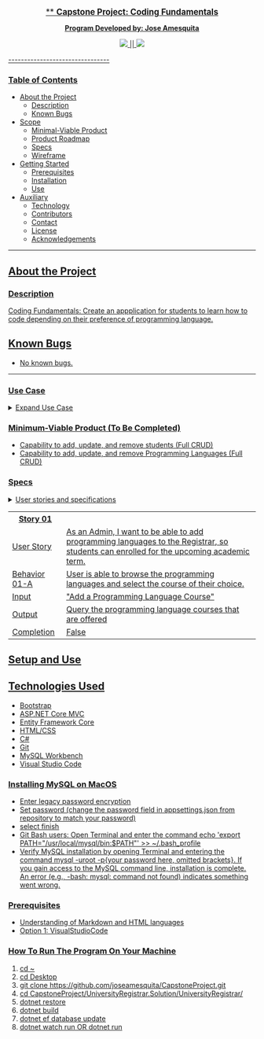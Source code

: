 
<p align = "center">
  <u><big> ** <b> Capstone Project: Coding Fundamentals </b></big><u>
</p>

<p align = "center">
  <strong>Program Developed by: Jose Amesquita</strong>
<p>

<p align = "center">
  <a href = "https://www.linkedin.com/in/joseamesquita/">
    <img src = "https://img.shields.io/badge/-LinkedIn-black.svg?style=social&logo=linkedin">
  </a>
  || 
  <a href = "mailto: joseamesquita11@gmail.com.com">
    <img src = "https://img.shields.io/badge/-Gmail-black.svg?style=social&logo=gmail">
  </a>
</p>
--------------------------------

### <u>Table of Contents</u>
* About the Project
    * Description
    * Known Bugs
* Scope 
    * Minimal-Viable Product
    * Product Roadmap
    * Specs 
    * Wireframe
* Getting Started 
    * Prerequisites
    * Installation 
    * Use
* Auxiliary 
    * Technology
    * Contributors
    * Contact 
    * License
    * Acknowledgements 

--------------------------------

## About the Project

### Description
Coding Fundamentals: Create an appplication for students to learn how to code depending on their preference of programming language.

## Known Bugs

* No known bugs. 

--------------------------------

### Use Case 
<details>
<summary>Expand Use Case </summary>
</details>

### Minimum-Viable Product (To Be Completed)
  * Capability to add, update, and remove students (Full CRUD)
  * Capability to add, update, and remove Programming Languages (Full CRUD)  

### Specs 

<details>
<summary>User stories and specifications</summary>
</details>
<table>
  <tr>
    <th> Story 01 </th>
  </tr>
  
  <tr>
    <td> User Story </td>
    <td> As an Admin, I want to be able to add programming languages to the Registrar, so students can enrolled for the upcoming academic term.</td>
  </tr>
  
  <tr>  
  <td>Behavior 01-A</td>
    <td>User is able to browse the programming languages and select the course of their choice.</td>
  </tr>
  
  <tr>
    <td>Input</td>
    <td>"Add a Programming Language Course"</td>
  </tr>
  
  <tr>
    <td>Output</td>
    <td>Query the programming language courses that are offered</td>
  </tr>
  
  <tr>
    <td>Completion</td>
    <td>False</td>
  </tr>
  
</table>

## Setup and Use

## Technologies Used
* Bootstrap 
* ASP.NET Core MVC
* Entity Framework Core
* HTML/CSS
* C#
* Git
* MySQL Workbench
* Visual Studio Code 

### Installing MySQL on MacOS

* Enter legacy password encryption
* Set password (change the password field in appsettings.json from repository to match your password)
* select finish
* Git Bash users: Open Terminal and enter the command echo 'export PATH="/usr/local/mysql/bin:$PATH"' >> ~/.bash_profile 
* Verify MySQL installation by opening Terminal and entering the command mysql -uroot -p{your password here, omitted brackets}. If you gain access to the MySQL command line, installation is complete. An error (e.g., -bash: mysql: command not found) indicates something went wrong.


### Prerequisites
* Understanding of Markdown and HTML languages 
* Option 1: [VisualStudioCode](https://www.npmjs.com/)

### How To Run The Program On Your Machine
1. cd ~ 
2. cd Desktop
3. git clone https://github.com/joseamesquita/CapstoneProject.git
4. cd CapstoneProject/UniversityRegistrar.Solution/UniversityRegistrar/
5. dotnet restore
6. dotnet build 
7. dotnet ef database update 
8. dotnet watch run OR dotnet run


  



